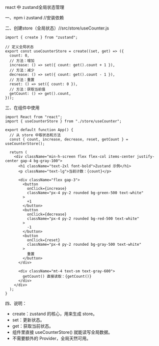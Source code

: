 react 中 zustand全局状态管理

一、npm i zustand      //安装依赖

二、创建store（全局状态）//src/store/useCounter.js
```
import { create } from "zustand";

// 定义全局状态
export const useCounterStore = create((set, get) => ({
  count: 0,
  // 方法：增加
  increase: () => set({ count: get().count + 1 }),
  // 方法：减少
  decrease: () => set({ count: get().count - 1 }),
  // 方法：重置
  reset: () => set({ count: 0 }),
  // 方法：获取当前值
  getCount: () => get().count,
}));
```

三、在组件中使用
```
import React from "react";
import { useCounterStore } from "./store/useCounter";

export default function App() {
  // 从 store 中取状态和方法
  const { count, increase, decrease, reset, getCount } = useCounterStore();

  return (
    <div className="min-h-screen flex flex-col items-center justify-center gap-4 bg-gray-100">
      <h1 className="text-2xl font-bold">Zustand 示例</h1>
      <p className="text-lg">当前计数：{count}</p>

      <div className="flex gap-3">
        <button
          onClick={increase}
          className="px-4 py-2 rounded bg-green-500 text-white"
        >
          +1
        </button>
        <button
          onClick={decrease}
          className="px-4 py-2 rounded bg-red-500 text-white"
        >
          -1
        </button>
        <button
          onClick={reset}
          className="px-4 py-2 rounded bg-gray-500 text-white"
        >
          重置
        </button>
      </div>

      <div className="mt-4 text-sm text-gray-600">
        getCount() 直接读取：{getCount()}
      </div>
    </div>
  );
}
```
四、说明：
- create：zustand 的核心，用来生成 store。
- set：更新状态。
- get：获取当前状态。
- 组件里直接 useCounterStore() 就能读写全局数据。
- 不需要额外的 Provider，全局天然可用。

